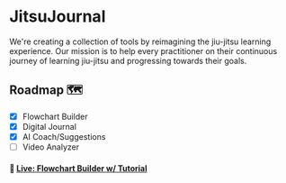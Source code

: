 # JitsuJournal
We're creating a collection of tools by reimagining the jiu-jitsu learning experience. Our mission is to help every practitioner on their continuous journey of learning jiu-jitsu and progressing towards their goals.

## Roadmap 🗺️
- [X] Flowchart Builder
- [X] Digital Journal
- [X] AI Coach/Suggestions
- [ ] Video Analyzer
#### 🚨 [Live: Flowchart Builder w/ Tutorial](https://jitsujournal.com/)

<!--

**Here are some ideas to get you started:**

🙋‍♀️ A short introduction - what is your organization all about?
🌈 Contribution guidelines - how can the community get involved?
👩‍💻 Useful resources - where can the community find your docs? Is there anything else the community should know?
🍿 Fun facts - what does your team eat for breakfast?
🧙 Remember, you can do mighty things with the power of [Markdown](https://docs.github.com/github/writing-on-github/getting-started-with-writing-and-formatting-on-github/basic-writing-and-formatting-syntax)
-->
